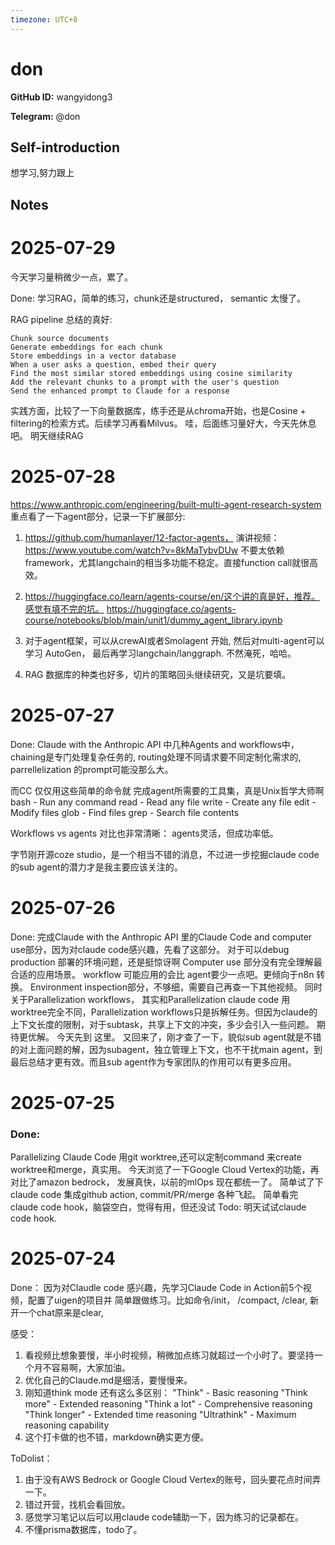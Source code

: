 ```yaml
---
timezone: UTC+8
---
```


# don

**GitHub ID:** wangyidong3

**Telegram:** @don

## Self-introduction

想学习,努力跟上

## Notes

<!-- Content_START -->
# 2025-07-29

今天学习量稍微少一点，累了。

Done:
学习RAG，简单的练习，chunk还是structured， semantic 太慢了。

RAG pipeline 总结的真好:

    Chunk source documents
    Generate embeddings for each chunk
    Store embeddings in a vector database
    When a user asks a question, embed their query
    Find the most similar stored embeddings using cosine similarity
    Add the relevant chunks to a prompt with the user's question
    Send the enhanced prompt to Claude for a response
实践方面，比较了一下向量数据库，练手还是从chroma开始，也是Cosine + filtering的检索方式。后续学习再看Milvus。
哇，后面练习量好大，今天先休息吧。
明天继续RAG

# 2025-07-28

https://www.anthropic.com/engineering/built-multi-agent-research-system
重点看了一下agent部分，记录一下扩展部分:
1. https://github.com/humanlayer/12-factor-agents，  演讲视频： https://www.youtube.com/watch?v=8kMaTybvDUw   不要太依赖framework，尤其langchain的相当多功能不稳定。直接function call就很高效。

2. https://huggingface.co/learn/agents-course/en/这个讲的真是好，推荐。感觉有填不完的坑。
 https://huggingface.co/agents-course/notebooks/blob/main/unit1/dummy_agent_library.ipynb 

3. 对于agent框架，可以从crewAI或者Smolagent 开始, 然后对multi-agent可以学习 AutoGen， 最后再学习langchain/langgraph. 不然淹死，哈哈。
4. RAG 数据库的种类也好多，切片的策略回头继续研究，又是坑要填。

# 2025-07-27

Done:
Claude with the Anthropic API 中几种Agents and workflows中，chaining是专门处理复杂任务的, routing处理不同请求要不同定制化需求的, parrellelization  的prompt可能没那么大。

而CC 仅仅用这些简单的命令就 完成agent所需要的工具集，真是Unix哲学大师啊
    bash - Run any command
    read - Read any file
    write - Create any file
    edit - Modify files
    glob - Find files
    grep - Search file contents

Workflows vs agents 对比也非常清晰： agents灵活，但成功率低。

字节刚开源coze studio，是一个相当不错的消息，不过进一步挖掘claude code的sub agent的潜力才是我主要应该关注的。

# 2025-07-26

Done:
完成Claude with the Anthropic API 里的Claude Code and computer use部分，因为对claude code感兴趣，先看了这部分。 对于可以debug production 部署的环境问题，还是挺惊讶啊
Computer use 部分没有完全理解最合适的应用场景。
workflow 可能应用的会比 agent要少一点吧。更倾向于n8n 转换。
Environment inspection部分，不够细，需要自己再查一下其他视频。 
同时关于Parallelization workflows， 其实和Parallelization claude code 用worktree完全不同，Parallelization workflows只是拆解任务。但因为claude的上下文长度的限制，对于subtask，共享上下文的冲突，多少会引入一些问题。 期待更优解。
今天先到 这里。
又回来了，刚才查了一下，貌似sub agent就是不错的对上面问题的解，因为subagent，独立管理上下文，也不干扰main agent，到最后总结才更有效。而且sub agent作为专家团队的作用可以有更多应用。

# 2025-07-25

### Done:
Parallelizing Claude Code 用git worktree,还可以定制command 来create worktree和merge，真实用。
今天浏览了一下Google Cloud Vertex的功能，再对比了amazon bedrock， 发展真快，以前的mlOps 现在都统一了。
简单试了下claude code 集成github action, commit/PR/merge 各种飞起。
简单看完claude code hook，脑袋空白，觉得有用，但还没试
Todo:
明天试试claude code hook.

# 2025-07-24

Done：
因为对Claudle code 感兴趣，先学习Claude Code in Action前5个视频，配置了uigen的项目并 简单跟做练习。比如命令/init， /compact, /clear, 新开一个chat原来是clear, 

感受：
1. 看视频比想象要慢，半小时视频，稍微加点练习就超过一个小时了。要坚持一个月不容易啊，大家加油。
2. 优化自己的Claude.md是细活，要慢慢来。
3. 刚知道think mode 还有这么多区别：
    "Think" - Basic reasoning
    "Think more" - Extended reasoning
    "Think a lot" - Comprehensive reasoning
    "Think longer" - Extended time reasoning
    "Ultrathink" - Maximum reasoning capability
4. 这个打卡做的也不错，markdown确实更方便。

ToDolist：
1. 由于没有AWS Bedrock or Google Cloud Vertex的账号，回头要花点时间弄一下。
2. 错过开营，找机会看回放。
3. 感觉学习笔记以后可以用claude code辅助一下，因为练习的记录都在。
4. 不懂prisma数据库，todo了。


<!-- Content_END -->
